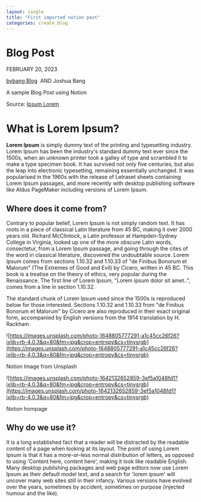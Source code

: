 ```yaml
---
layout: single
title: "First imported notion post"
categories: create_blog
---
```


# Blog Post

FEBRUARY 20, 2023

[bybang Blog](http://bybang.github.io)  AND Joshua Bang

A sample Blog Post using Notion

Source: [Ipsum Lorem](https://www.lipsum.com/)

# What is Lorem Ipsum?

**Lorem Ipsum** is simply dummy text of the printing and typesetting industry. Lorem Ipsum has been the industry's standard dummy text ever since the 1500s, when an unknown printer took a galley of type and scrambled it to make a type specimen book. It has survived not only five centuries, but also the leap into electronic typesetting, remaining essentially unchanged. It was popularised in the 1960s with the release of Letraset sheets containing Lorem Ipsum passages, and more recently with desktop publishing software like Aldus PageMaker including versions of Lorem Ipsum.

## Where does it come from?

Contrary to popular belief, Lorem Ipsum is not simply random text. It has roots in a piece of classical Latin literature from 45 BC, making it over 2000 years old. Richard McClintock, a Latin professor at Hampden-Sydney College in Virginia, looked up one of the more obscure Latin words, consectetur, from a Lorem Ipsum passage, and going through the cites of the word in classical literature, discovered the undoubtable source. Lorem Ipsum comes from sections 1.10.32 and 1.10.33 of "de Finibus Bonorum et Malorum" (The Extremes of Good and Evil) by Cicero, written in 45 BC. This book is a treatise on the theory of ethics, very popular during the Renaissance. The first line of Lorem Ipsum, "Lorem ipsum dolor sit amet..", comes from a line in section 1.10.32.

The standard chunk of Lorem Ipsum used since the 1500s is reproduced below for those interested. Sections 1.10.32 and 1.10.33 from "de Finibus Bonorum et Malorum" by Cicero are also reproduced in their exact original form, accompanied by English versions from the 1914 translation by H. Rackham.

![https://images.unsplash.com/photo-1648805777291-a1c45cc26f26?ixlib=rb-4.0.3&q=80&fm=jpg&crop=entropy&cs=tinysrgb](https://images.unsplash.com/photo-1648805777291-a1c45cc26f26?ixlib=rb-4.0.3&q=80&fm=jpg&crop=entropy&cs=tinysrgb)

Notion Image from Unsplash

![https://images.unsplash.com/photo-1642132652859-3ef5a1048fd1?ixlib=rb-4.0.3&q=80&fm=jpg&crop=entropy&cs=tinysrgb](https://images.unsplash.com/photo-1642132652859-3ef5a1048fd1?ixlib=rb-4.0.3&q=80&fm=jpg&crop=entropy&cs=tinysrgb)

Notion hompage

## Why do we use it?

It is a long established fact that a reader will be distracted by the readable content of a page when looking at its layout. The point of using Lorem Ipsum is that it has a more-or-less normal distribution of letters, as opposed to using 'Content here, content here', making it look like readable English. Many desktop publishing packages and web page editors now use Lorem Ipsum as their default model text, and a search for 'lorem ipsum' will uncover many web sites still in their infancy. Various versions have evolved over the years, sometimes by accident, sometimes on purpose (injected humour and the like).
